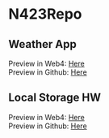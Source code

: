 # N423Repo

## Weather App
Preview in Web4: [Here](https://in-info-web4.informatics.iupui.edu/~kalyhart/N423/WeatherApp/)  <br/> 
Preview in Github: [Here](https://kaileyhart.github.io/N423Repo/WeatherApp/)

## Local Storage HW
Preview in Web4: [Here](https://in-info-web4.informatics.iupui.edu/~kalyhart/N423/HW3LocalStorage/)  <br/> 
Preview in Github: [Here](https://kaileyhart.github.io/N423Repo/HW3LocalStorage/)


